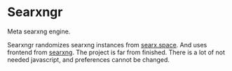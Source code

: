 # Searxngr
Meta searxng engine.

Searxngr randomizes searxng instances from [searx.space](https://searx.space/). And uses frontend from [searxng](https://github.com/searxng/searxng).
The project is far from finished. There is a lot of not needed javascript, and preferences cannot be changed. 